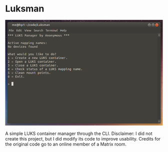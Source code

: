 # Luksman

![image alt text](screenshot.png "luksman screenshot")

A simple LUKS container manager through the CLI. Disclaimer: I did not create this project, but I did modify its code to improve usability. Credits for the original code go to an online member of a Matrix room.
